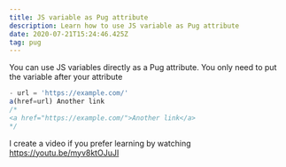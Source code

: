 ```yaml
---
title: JS variable as Pug attribute
description: Learn how to use JS variable as Pug attribute
date: 2020-07-21T15:24:46.425Z
tag: pug
---
```

You can use JS variables directly as a Pug attribute. You only need to put the variable after your attribute

```javascript
- url = 'https://example.com/'
a(href=url) Another link
/*
<a href="https://example.com/">Another link</a>
*/
```

I create a video if you prefer learning by watching <https://youtu.be/myv8ktOJuJI>